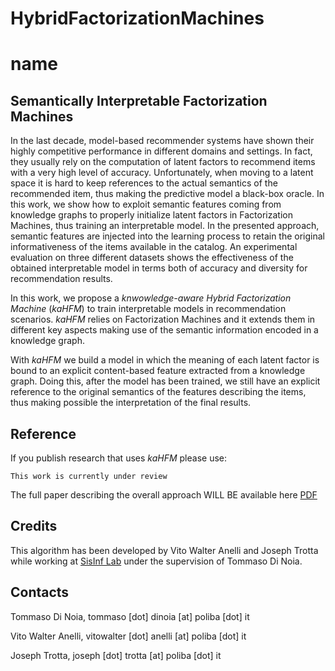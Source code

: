 # HybridFactorizationMachines
# name

## Semantically Interpretable Factorization Machines

In the last decade, model-based recommender systems have shown their highly competitive performance in different domains and settings. In fact, they usually rely on the computation of latent factors to recommend items with a very high level of accuracy. Unfortunately, when moving to a latent space it is hard to keep references to the actual semantics of the recommended item, thus making the predictive model a black-box oracle.
In this work, we show how to exploit semantic features coming from knowledge graphs to properly initialize latent factors in Factorization Machines, thus training an interpretable model. In the presented approach, semantic features are injected into the learning process to retain the original informativeness of the items available in the catalog. An experimental evaluation on three different datasets shows the effectiveness of the obtained interpretable model in terms both of accuracy and diversity for recommendation results.

In this work, we propose a _knwowledge-aware Hybrid Factorization Machine_ (_kaHFM_) to train interpretable models in recommendation scenarios. _kaHFM_ relies on Factorization Machines and it extends them in different key aspects making use of the semantic information encoded in a knowledge graph.

With _kaHFM_ we build a model in which the meaning of each latent factor is bound to an explicit content-based feature extracted from a knowledge graph. Doing this, after the model has been trained, we still have an explicit reference to the original semantics of the features describing the items, thus making possible the interpretation of the final results. 

## Reference
If you publish research that uses _kaHFM_ please use:
~~~
This work is currently under review
~~~
The full paper describing the overall approach WILL BE available here [PDF](link)


## Credits
This algorithm has been developed by Vito Walter Anelli and Joseph Trotta while working at [SisInf Lab](http://sisinflab.poliba.it) under the supervision of Tommaso Di Noia.  

## Contacts

   Tommaso Di Noia, tommaso [dot] dinoia [at] poliba [dot] it  
   
   Vito Walter Anelli, vitowalter [dot] anelli [at] poliba [dot] it 
   
   Joseph Trotta, joseph [dot] trotta [at] poliba [dot] it 
